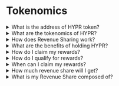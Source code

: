 # Tokenomics



<details>

<summary>What is the address of HYPR token?</summary>

answer here

</details>

<details>

<summary>What are the tokenomics of HYPR?</summary>



</details>

<details>

<summary>How does Revenue Sharing work? </summary>



</details>

<details>

<summary>What are the benefits of holding HYPR? </summary>



</details>

<details>

<summary>How do I claim my rewards? </summary>



</details>

<details>

<summary>How do I qualify for rewards?</summary>



</details>

<details>

<summary>When can I claim my rewards? </summary>



</details>

<details>

<summary>How much revenue share will I get?</summary>



</details>

<details>

<summary>What is my Revenue Share composed of?</summary>



</details>
